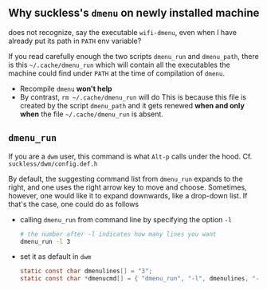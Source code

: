 ## Why suckless's `dmenu` on newly installed machine
does not recognize, say the executable `wifi-dmenu`, even when I have already put its path in `PATH` env variable?

If you read carefully enough the two scripts `dmenu_run` and `dmenu_path`, there is this `~/.cache/dmenu_run` which
will contain all the executables the machine could find under `PATH` at the time of compilation of `dmenu`.
- Recompile `dmenu` **won't help**
- By contrast, `rm ~/.cache/dmenu_run` will do
This is because this file is created by the script `dmenu_path` and it gets renewed **when and only when** the file `~/.cache/dmenu_run` is absent.


## `dmenu_run`
If you are a `dwm` user, this command is what `Alt-p` calls under the hood. Cf. `suckless/dwm/config.def.h`

By default, the suggesting command list from `dmenu_run` expands to the right, and one uses the right
arrow key to move and choose. Sometimes, however, one would like it to expand downwards, like a drop-down
list. If that's the case, one could do as follows
- calling `dmenu_run` from command line by specifying the option `-l`
  ```bash
  # the number after -l indicates how many lines you want
  dmenu_run -l 3
  ```
- set it as default in `dwm`
  ```c
  static const char dmenulines[] = "3";
  static const char *dmenucmd[] = { "dmenu_run", "-l", dmenulines, "-m", dmenumon, "-fn", dmenufont, "-nb", col_gray1, "-nf", col_gray3, "-sb", col_wine, "-sf", col_gray4, NULL };
  ```
